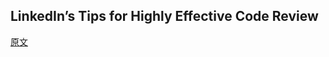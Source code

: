 ## LinkedIn’s Tips for Highly Effective Code Review

[原文](https://thenewstack.io/linkedin-code-review/)